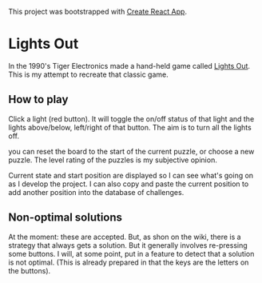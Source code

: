 This project was bootstrapped with [Create React App](https://github.com/facebook/create-react-app).

# Lights Out
In the 1990's Tiger Electronics made a hand-held game called [Lights Out](https://en.wikipedia.org/wiki/Lights_Out_(game)). This is my attempt to recreate that classic game.

## How to play
Click a light (red button). It will toggle the on/off status of that light and the lights above/below, left/right of that button. The aim is to turn all the lights off.

you can reset the board to the start of the current puzzle, or choose a new puzzle. The level rating of the puzzles is my subjective opinion.

Current state and start position are displayed so I can see what's going on as I develop the project. I can also copy and paste the current position to add another position into the database of challenges.

## Non-optimal solutions
At the moment: these are accepted. But, as shon on the wiki, there is a strategy that always gets a solution. But it generally involves re-pressing some buttons. I will, at some point, put in a feature to detect that a solution is not optimal. (This is already prepared in that the keys are the letters on the buttons).